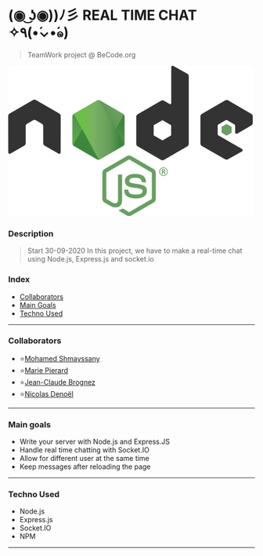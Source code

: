 # (◉ ͜ʖ◉))ﾉ彡 REAL TIME CHAT ✧٩(•́⌄•́๑)
>   TeamWork project @ BeCode.org

![](nodejs-logo.png)

### Description 
> Start 30-09-2020
In this project, we have to make a real-time chat using Node.js, Express.js and socket.io

###  Index

-   [Collaborators](#collaborators)
-   [Main Goals](#main-goals)
-   [Techno Used](#techno-used)

---

### Collaborators

*   :star:[Mohamed Shmayssany](https://github.com/M-Shmayssany)
*   :star:[Marie Pierard](https://github.com/Marie-Pierard) 
*   :star:[Jean-Claude Brognez](https://github.com/jcbrognez)
*   :star:[Nicolas Denoël](https://github.com/nicode-io)

---

### Main goals

*   Write your server with Node.js and Express.JS
*   Handle real time chatting with Socket.IO
*   Allow for different user at the same time
*   Keep messages after reloading the page


---

### Techno Used

*   Node.js
*   Express.js
*   Socket.IO
*   NPM 

---








